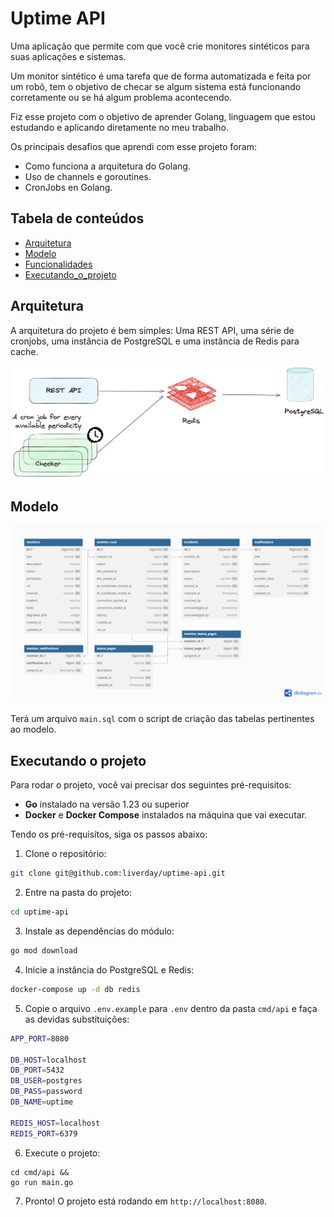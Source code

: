 # Uptime API

Uma aplicação que permite com que você crie monitores sintéticos para suas aplicações e sistemas.

Um monitor sintético é uma tarefa que de forma automatizada e feita por um robô, tem o objetivo de checar se algum sistema está funcionando corretamente ou se há algum problema acontecendo.

Fiz esse projeto com o objetivo de aprender Golang, linguagem que estou estudando e aplicando diretamente no meu trabalho.

Os principais desafios que aprendi com esse projeto foram:
- Como funciona a arquitetura do Golang.
- Uso de channels e goroutines.
- CronJobs en Golang.

## Tabela de conteúdos

- [Arquitetura](#arquitetura)
- [Modelo](#modelo)
- [Funcionalidades](#funcionalidades)
- [Executando_o_projeto](#executando-o-projeto)

## Arquitetura

A arquitetura do projeto é bem simples: Uma REST API, uma série de cronjobs, uma instância de PostgreSQL e uma instância de Redis para cache.

![Arquitetura Alto Nível](.github/uptime-arch.png)

## Modelo

![Modelo de Dados](.github/uptime-model.png)

Terá um arquivo `main.sql` com o script de criação das tabelas pertinentes ao modelo.

## Executando o projeto

Para rodar o projeto, você vai precisar dos seguintes pré-requisitos:

- **Go** instalado na versão 1.23 ou superior
- **Docker** e **Docker Compose** instalados na máquina que vai executar.

Tendo os pré-requisitos, siga os passos abaixo:

1. Clone o repositório:

```bash
git clone git@github.com:liverday/uptime-api.git
```

2. Entre na pasta do projeto:

```bash
cd uptime-api
```

3. Instale as dependências do módulo:

```bash
go mod download
```

4. Inicie a instância do PostgreSQL e Redis:

```bash
docker-compose up -d db redis
```

5. Copie o arquivo `.env.example` para `.env` dentro da pasta `cmd/api` e faça as devidas substituições:

```bash
APP_PORT=8080

DB_HOST=localhost
DB_PORT=5432
DB_USER=postgres
DB_PASS=password
DB_NAME=uptime

REDIS_HOST=localhost
REDIS_PORT=6379
```

6. Execute o projeto:

```
cd cmd/api &&
go run main.go
```

7. Pronto! O projeto está rodando em `http://localhost:8080`.
